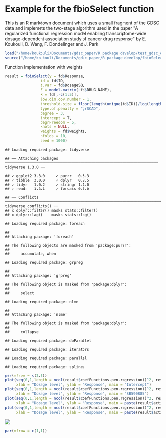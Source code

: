 Example for the fbioSelect function
===================================

This is an R markdown document which uses a small fragment of the GDSC data and implemets the two-stage algorithm used in the paper "A regularized functional regression model enabling transcriptome-wide dosage-dependent association study of cancer drug response" by E. Koukouli, D. Wang, F. Dondelinger and J. Park

``` r
load("/home/koukouli/Documents/gdsc_paper/R package develop/test_gdsc_data.RData")
source("/home/koukouli/Documents/gdsc_paper/R package develop/fbioSelect.R")
```

Function Implementation with weights:

``` r
result = fbioSelect(y = fd$Response, 
                id = fd$ID,
                t.var = fd$DosageSQ, 
                Z = model.matrix(~fd$DRUG_NAME),
                X = fd[,-c(1:5)],
                low.dim.cov.number = 1, 
                threshold.size = floor(length(unique(fd$ID))/log(length(unique(fd$ID)))),
                type.of.penalty = "grSCAD", 
                degree = 3,
                intercept = T, 
                degrFreedom = 5, 
                knots = NULL, 
                weights = fd$weights, 
                nfolds = 10,
                seed = 1000)
```

    ## Loading required package: tidyverse

    ## ── Attaching packages ───────────────────────────────────────────────────────────────────── tidyverse 1.3.0 ──

    ## ✓ ggplot2 3.3.0     ✓ purrr   0.3.3
    ## ✓ tibble  3.0.0     ✓ dplyr   0.8.5
    ## ✓ tidyr   1.0.2     ✓ stringr 1.4.0
    ## ✓ readr   1.3.1     ✓ forcats 0.5.0

    ## ── Conflicts ──────────────────────────────────────────────────────────────────────── tidyverse_conflicts() ──
    ## x dplyr::filter() masks stats::filter()
    ## x dplyr::lag()    masks stats::lag()

    ## Loading required package: foreach

    ## 
    ## Attaching package: 'foreach'

    ## The following objects are masked from 'package:purrr':
    ## 
    ##     accumulate, when

    ## Loading required package: grpreg

    ## 
    ## Attaching package: 'grpreg'

    ## The following object is masked from 'package:dplyr':
    ## 
    ##     select

    ## Loading required package: nlme

    ## 
    ## Attaching package: 'nlme'

    ## The following object is masked from 'package:dplyr':
    ## 
    ##     collapse

    ## Loading required package: doParallel

    ## Loading required package: iterators

    ## Loading required package: parallel

    ## Loading required package: splines

``` r
par(mfrow = c(2,2))
plot(seq(0,1,length = ncol(result$coefFunctions.pen.regression))^2, result$coefFunctions.pen.regression[1,], type = "l",
     xlab = "Dosage level", ylab = "Response", main = "Intercept")
plot(seq(0,1,length = ncol(result$coefFunctions.pen.regression))^2, result$coefFunctions.pen.regression[2,], type = "l",
     xlab = "Dosage level", ylab = "Response", main = "SB590885")
plot(seq(0,1,length = ncol(result$coefFunctions.pen.regression))^2, result$coefFunctions.pen.regression[3,], type = "l",
     xlab = "Dosage level", ylab = "Response", main = paste(result$active.hdcov.pen.regression[1]))
plot(seq(0,1,length = ncol(result$coefFunctions.pen.regression))^2, result$coefFunctions.pen.regression[4,], type = "l",
     xlab = "Dosage level", ylab = "Response", main = paste(result$active.hdcov.pen.regression[2]))
```

![](implementation_files/figure-markdown_github/unnamed-chunk-2-1.png)

``` r
par(mfrow = c(1,1))
```

